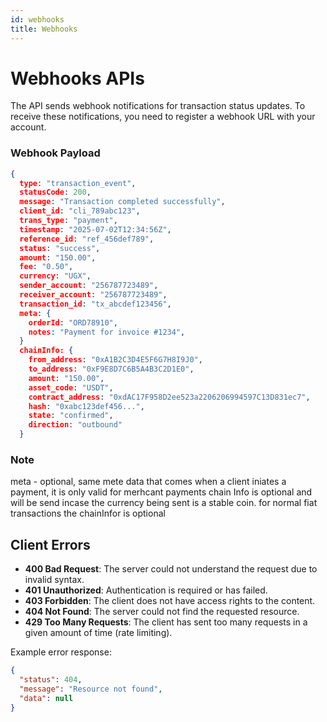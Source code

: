 ```yaml
---
id: webhooks
title: Webhooks
---
```


# Webhooks APIs

The API sends webhook notifications for transaction status updates. To receive these notifications, you need to register a webhook URL with your account.

### Webhook Payload

```json
{
  type: "transaction_event",
  statusCode: 200,
  message: "Transaction completed successfully",
  client_id: "cli_789abc123",
  trans_type: "payment",
  timestamp: "2025-07-02T12:34:56Z",
  reference_id: "ref_456def789",
  status: "success",
  amount: "150.00",
  fee: "0.50",
  currency: "UGX",
  sender_account: "256787723489",
  receiver_account: "256787723489",
  transaction_id: "tx_abcdef123456",
  meta: {
    orderId: "ORD78910",
    notes: "Payment for invoice #1234",
  }
  chainInfo: {
    from_address: "0xA1B2C3D4E5F6G7H8I9J0",
    to_address: "0xF9E8D7C6B5A4B3C2D1E0",
    amount: "150.00",
    asset_code: "USDT",
    contract_address: "0xdAC17F958D2ee523a2206206994597C13D831ec7",
    hash: "0xabc123def456...",
    state: "confirmed",
    direction: "outbound"
  }
```


### Note
  meta - optional, same mete data that comes when a client iniates a payment, it is only valid for merhcant payments
  chain Info is optional and will be send incase the currency being sent is a stable coin. for normal fiat transactions the chainInfor is optional

## Client Errors

- **400 Bad Request**: The server could not understand the request due to invalid syntax.
- **401 Unauthorized**: Authentication is required or has failed.
- **403 Forbidden**: The client does not have access rights to the content.
- **404 Not Found**: The server could not find the requested resource.
- **429 Too Many Requests**: The client has sent too many requests in a given amount of time (rate limiting).

Example error response:

```json
{
  "status": 404,
  "message": "Resource not found",
  "data": null
}
```
<!-- 
## Server Errors

- **500 Internal Server Error**: The server encountered an unexpected condition that prevented it from fulfilling the request.
- **502 Bad Gateway**: The server received an invalid response from the upstream server.
- **503 Service Unavailable**: The server is not ready to handle the request, often due to maintenance or overload.
- **504 Gateway Timeout**: The server did not receive a timely response from the upstream server.

Example server error response:

```json
{
  "status": 500,
  "message": "An unexpected error occurred",
  "data": null
}
```

### Webhook Status Values

- `PENDING`: The transaction is being processed
- `SUCCESS`: The transaction completed successfully
- `FAILED`: The transaction failed

## Supported Payment Methods

The API supports multiple payment methods based on the `service_name` specified in the product configuration:

1. **MOBILE_MONEY**: Mobile money transactions (e.g., MTN Mobile Money, Airtel Money)
2. **BANK_TRANSFER**: Bank transfer transactions
3. **CARD_PAYMENT**: Card payment transactions (for collections)
4. **CRYPTO**: Cryptocurrency transactions (for payouts)

## Offline Mode

For payout transactions (PUSH), the system supports offline mode. If the connection to the payment provider is unavailable, the transaction will be stored and processed later when the connection is restored. The webhook will be sent once the transaction is processed. -->
